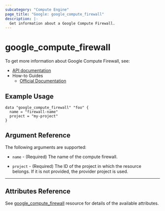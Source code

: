 ```yaml
---
subcategory: "Compute Engine"
page_title: "Google: google_compute_firewall"
description: |-
  Get information about a Google Compute Firewall.
---
```


# google\_compute\_firewall

To get more information about Google Compute Firewall, see:

* [API documentation](https://cloud.google.com/compute/docs/reference/rest/v1/firewalls/get)
* How-to Guides
    * [Official Documentation](https://cloud.google.com/vpc/docs/firewalls)

## Example Usage

```hcl
data "google_compute_firewall" "foo" {
  name = "firewall-name"
  project = "my-project"
}

```

## Argument Reference

The following arguments are supported:

* `name` - (Required) The name of the compute firewall.

* `project` - (Required) The ID of the project in which the resource belongs. If it is not provided, the provider project is used.

- - -

## Attributes Reference

See [google_compute_firewall](https://registry.terraform.io/providers/hashicorp/google/latest/docs/resources/compute_firewall) resource for details of the available attributes.
